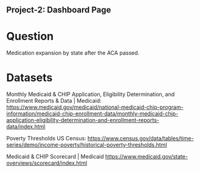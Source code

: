 ## Project-2: Dashboard Page


# Question 
Medication expansion by state after the ACA passed.  

# Datasets

Monthly Medicaid & CHIP Application, Eligibility Determination, and Enrollment Reports & Data | Medicaid:
https://www.medicaid.gov/medicaid/national-medicaid-chip-program-information/medicaid-chip-enrollment-data/monthly-medicaid-chip-application-eligibility-determination-and-enrollment-reports-data/index.html

Poverty Thresholds US Census: 
https://www.census.gov/data/tables/time-series/demo/income-poverty/historical-poverty-thresholds.html

Medicaid & CHIP Scorecard | Medicaid
https://www.medicaid.gov/state-overviews/scorecard/index.html
